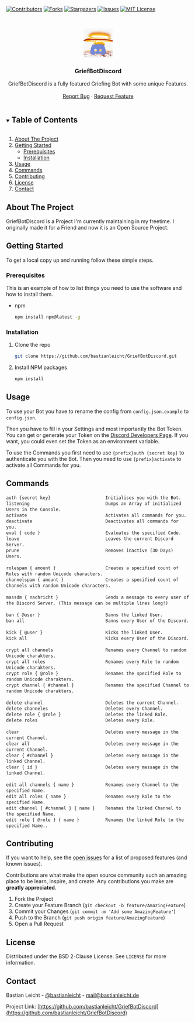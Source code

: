 [![Contributors][contributors-shield]][contributors-url]
[![Forks][forks-shield]][forks-url]
[![Stargazers][stars-shield]][stars-url]
[![Issues][issues-shield]][issues-url]
[![MIT License][license-shield]][license-url]

<!-- PROJECT LOGO -->
<br/>
<p align="center">
  <a href="https://github.com/bastianleicht/GriefBotDiscord">
    <img src="images/logo.png" alt="Logo" width="80" height="80">
  </a>
  <h3 align="center">GriefBotDiscord</h3>
  <p align="center">
    GriefBotDiscord is a fully featured Griefing Bot with some unique Features.
    <br/>
    <br/>
    <a href="https://github.com/bastianleicht/GriefBotDiscord/issues">Report Bug</a>
    ·
    <a href="https://github.com/bastianleicht/GriefBotDiscord/issues">Request Feature</a>
  </p>
</p>


<!-- TABLE OF CONTENTS -->
<details open="open">
  <summary><h2 style="display: inline-block">Table of Contents</h2></summary>
  <ol>
    <li>
      <a href="#about-the-project">About The Project</a>
    </li>
    <li>
      <a href="#getting-started">Getting Started</a>
      <ul>
        <li><a href="#prerequisites">Prerequisites</a></li>
        <li><a href="#installation">Installation</a></li>
      </ul>
    </li>
    <li><a href="#usage">Usage</a></li>
    <li><a href="#commands">Commands</a></li>
    <li><a href="#contributing">Contributing</a></li>
    <li><a href="#license">License</a></li>
    <li><a href="#contact">Contact</a></li>
  </ol>
</details>



<!-- ABOUT THE PROJECT -->
## About The Project

GriefBotDiscord is a Project I'm currently maintaining in my freetime. I originally made it for a Friend and now it is an Open Source Project.

<!-- GETTING STARTED -->
## Getting Started

To get a local copy up and running follow these simple steps.

### Prerequisites

This is an example of how to list things you need to use the software and how to install them.
* npm
  ```sh
  npm install npm@latest -g
  ```

### Installation

1. Clone the repo
   ```sh
   git clone https://github.com/bastianleicht/GriefBotDiscord.git
   ```
2. Install NPM packages
   ```sh
   npm install
   ```



<!-- USAGE EXAMPLES -->
## Usage

To use your Bot you have to rename the config from ```config.json.example``` to ```config.json```.

Then you have to fill in your Settings and most importantly the Bot Token. You can get or generate your Token on the [Discord Developers Page](https://discord.com/developers/applications/).
If you want, you could even set the Token as an environment variable.

To use the Commands you first need to use ```{prefix}auth {secret key}``` to authenticate you with the Bot.
Then you need to use ```{prefix}activate``` to activate all Commands for you.

<!-- Commands -->
## Commands

```
auth {secret key}                     Initialises you with the Bot.
listening                             Dumps an Array of initialized Users in the Console.
activate                              Activates all commands for you.
deactivate                            Deactivates all commands for you.
eval { code }                         Evaluates the specified Code.
leave                                 Leaves the current Discord Server.
prune                                 Removes inactive (30 Days) Users.

rolespam { amount }                   Creates a specified count of Roles with random Unicode characters.
channelspam { amount }                Creates a specified count of Channels with random Unicode characters.

massdm { nachricht }                  Sends a message to every user of the Discord Server. (This message can be multiple lines long!)

ban { @user }                         Banns the linked User.
ban all                               Banns every User of the Discord.

kick { @user }                        Kicks the linked User.
kick all                              Kicks every User of the Discord.

crypt all channels                    Renames every Channel to random Unicode charakters.
crypt all roles                       Renames every Role to random Unicode charakters.
crypt role { @role }                  Renames the specified Role to random Unicode charakters.
crypt channel { #channel }            Renames the specified Channel to random Unicode charakters.

delete channel                        Deletes the current Channel.
delete channeles                      Deletes every Channel.
delete role { @role }                 Deletes the linked Role.
delete roles                          Deletes every Role.

clear                                 Deletes every message in the current Channel.
clear all                             Deletes every message in the current Channel.
clear { #channel }                    Deletes every message in the linked Channel.
clear { id }                          Deletes every message in the linked Channel.

edit all channels { name }            Renames every Channel to the specified Name.
edit all roles { name }               Renames every Role to the specified Name.
edit channel { #channel } { name }    Renames the linked Channel to the specified Name.
edit role { @role } { name }          Renames the linked Role to the specified Name..
```


<!-- CONTRIBUTING -->
## Contributing

If you want to help, see the [open issues](https://github.com/bastianleicht/GriefBotDiscord/issues) for a list of proposed features (and known issues).


Contributions are what make the open source community such an amazing place to be learn, inspire, and create. Any contributions you make are **greatly appreciated**.

1. Fork the Project
2. Create your Feature Branch (`git checkout -b feature/AmazingFeature`)
3. Commit your Changes (`git commit -m 'Add some AmazingFeature'`)
4. Push to the Branch (`git push origin feature/AmazingFeature`)
5. Open a Pull Request



<!-- LICENSE -->
## License

Distributed under the BSD 2-Clause License. See `LICENSE` for more information.



<!-- CONTACT -->
## Contact

Bastian Leicht - [@bastianleicht](https://twitter.com/bastianleicht) - mail@bastianleicht.de

Project Link: [https://github.com/bastianleicht/GriefBotDiscord](https://github.com/bastianleicht/GriefBotDiscord)



<!-- MARKDOWN LINKS & IMAGES -->
<!-- https://www.markdownguide.org/basic-syntax/#reference-style-links -->
[contributors-shield]: https://img.shields.io/github/contributors/bastianleicht/GriefBotDiscord.svg?style=for-the-badge
[contributors-url]: https://github.com/bastianleicht/GriefBotDiscord/graphs/contributors
[forks-shield]: https://img.shields.io/github/forks/bastianleicht/GriefBotDiscord.svg?style=for-the-badge
[forks-url]: https://github.com/bastianleicht/GriefBotDiscord/network/members
[stars-shield]: https://img.shields.io/github/stars/bastianleicht/GriefBotDiscord.svg?style=for-the-badge
[stars-url]: https://github.com/bastianleicht/GriefBotDiscord/stargazers
[issues-shield]: https://img.shields.io/github/issues/bastianleicht/GriefBotDiscord.svg?style=for-the-badge
[issues-url]: https://github.com/bastianleicht/GriefBotDiscord/issues
[license-shield]: https://img.shields.io/github/license/bastianleicht/GriefBotDiscord.svg?style=for-the-badge
[license-url]: https://github.com/bastianleicht/GriefBotDiscord/blob/master/LICENSE.txt